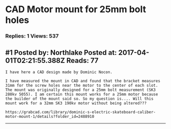 # CAD Motor mount for 25mm bolt holes

### Replies: 1 Views: 537

## \#1 Posted by: Northlake Posted at: 2017-04-01T02:21:55.388Z Reads: 77

```
I have here a CAD design made by Dominic Nocon. 

I have measured the mount in CAD and found that the bracket measures 31mm for the screw holes near the motor to the center of each slot. The mount was originally designed for a 25mm bolt measurement (SK3 280kv 5055). I am certain this mount works for a 25mm motor because the builder of the mount said so. So my question is.... Will this mount work for a 32mm SK3 190kv motor without being altered???

https://grabcad.com/library/dominic-s-electric-skateboard-caliber-motor-mount-1/details?folder_id=2488910
```

---
